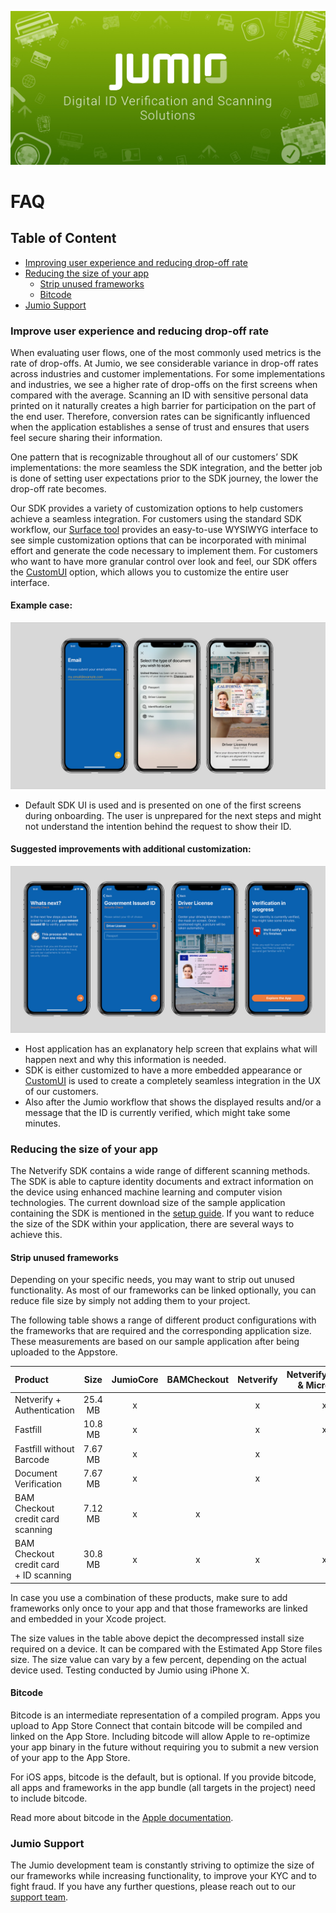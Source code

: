 ![FAQ](images/jumio_feature_graphic.jpg)

# FAQ

## Table of Content
- [Improving user experience and reducing drop-off rate](#improving-user-experience-and-reducing-drop-off-rate)
- [Reducing the size of your app](#reducing-the-size-of-your-app)
	- [Strip unused frameworks](#strip-unused-frameworks)
	- [Bitcode](#bitcode)
- [Jumio Support](#jumio-spport)

### Improve user experience and reducing drop-off rate
When evaluating user flows, one of the most commonly used metrics is the rate of drop-offs. At Jumio, we see considerable variance in drop-off rates across industries and customer implementations. For some implementations and industries, we see a higher rate of drop-offs on the first screens when compared with the average. 
Scanning an ID with sensitive personal data printed on it naturally creates a high barrier for participation on the part of the end user. Therefore, conversion rates can be significantly influenced when the application establishes a sense of trust and ensures that users feel secure sharing their information.

One pattern that is recognizable throughout all of our customers’ SDK implementations: the more seamless the SDK integration, and the better job is done of setting user expectations prior to the SDK journey, the lower the drop-off rate becomes.
  
Our SDK provides a variety of customization options to help customers achieve a seamless integration. For customers using the standard SDK workflow, our [Surface tool](https://jumio.github.io/surface-ios/) provides an easy-to-use WYSIWYG interface to see simple customization options that can be incorporated with minimal effort and generate the code necessary to implement them. For customers who want to have more granular control over look and feel, our SDK offers the [CustomUI](https://github.com/Jumio/mobile-sdk-ios/blob/master/docs/integration_netverify-fastfill.md#custom-ui) option, which allows you to customize the entire user interface.

#### Example case:
![Onboarding bad case](images/onboardingBadCase.jpg)
- Default SDK UI is used and is presented on one of the first screens during onboarding. The user is unprepared for the next steps and might not understand the intention behind the request to show their ID.

#### Suggested improvements with additional customization:
![Onboarding good case](images/onboardingGoodCase.jpg)
 - Host application has an explanatory help screen that explains what will happen next and why this information is needed.
 - SDK is either customized to have a more embedded appearance or [CustomUI](https://github.com/Jumio/mobile-sdk-ios/blob/master/docs/integration_netverify-fastfill.md#custom-ui) is used to create a completely seamless integration in the UX of our customers.
 - Also after the Jumio workflow that shows the displayed results and/or a message that the ID is currently verified, which might take some minutes.
  
### Reducing the size of your app
The Netverify SDK contains a wide range of different scanning methods. The SDK is able to capture identity documents and extract information on the device using enhanced machine learning and computer vision technologies. The current download size of the sample application containing the SDK is mentioned in the [setup guide](https://github.com/Jumio/mobile-sdk-ios#manually). If you want to reduce the size of the SDK within your application, there are several ways to achieve this.

#### Strip unused frameworks
Depending on your specific needs, you may want to strip out unused functionality. As most of our frameworks can be linked optionally, you can reduce file size by simply not adding them to your project.

The following table shows a range of different product configurations with the frameworks that are required and the corresponding application size. These measurements are based on our sample application after being uploaded to the Appstore.

| Product | Size | JumioCore | BAMCheckout | Netverify | NetverifyBarcode & MicroBlink | NetverifyFace & ZoomAuthenticationHybrid |
| :--- | :---: | :---: | :---: | :---: | :---: | :---: |
| Netverify + Authentication | 25.4 MB | x |  | x | x | x |
| Fastfill | 10.8 MB | x |  | x | x |  |
| Fastfill without Barcode | 7.67 MB | x |  | x |  |  |
| Document Verification | 7.67 MB | x |  | x |  |  |
| BAM Checkout credit card scanning | 7.12 MB | x | x |  |  |  |
| BAM Checkout credit card<br/>+ ID scanning | 30.8 MB | x | x | x | x | x |

In case you use a combination of these products, make sure to add frameworks only once to your app and that those frameworks are linked and embedded in your Xcode project.

The size values in the table above depict the decompressed install size required on a device. It can be compared with the Estimated App Store files size. The size value can vary by a few percent, depending on the actual device used. Testing conducted by Jumio using iPhone X.

#### Bitcode
Bitcode is an intermediate representation of a compiled program. Apps you upload to App Store Connect that contain bitcode will be compiled and linked on the App Store. Including bitcode will allow Apple to re-optimize your app binary in the future without requiring you to submit a new version of your app to the App Store.

For iOS apps, bitcode is the default, but is optional.
If you provide bitcode, all apps and frameworks in the app bundle (all targets in the project) need to include bitcode.

Read more about bitcode in the [Apple documentation](https://help.apple.com/xcode/mac/current/#/devbbdc5ce4f).

### Jumio Support
The Jumio development team is constantly striving to optimize the size of our frameworks while increasing functionality, to improve your KYC and to fight fraud. If you have any further questions, please reach out to our [support team](mailto:support@jumio.com).

